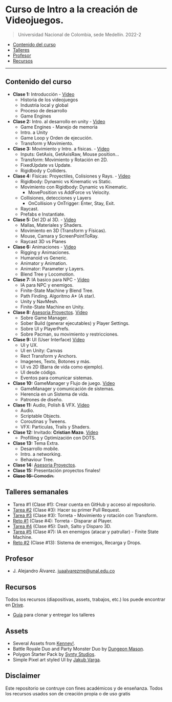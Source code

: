 # Curso de Intro a la creación de Videojuegos.
> Universidad Nacional de Colombia, sede Medellín. 2022-2


- [Contenido del curso](#contenido-del-curso)
- [Talleres](#talleres-semanales)
- [Profesor](#profesor)
- [Recursos](#recursos)

---

## Contenido del curso
- **Clase 1:** Introducción - [Video](https://www.youtube.com/watch?v=5G81ZNHyEjE&list=PL-bINtbD4fuPilX5UsATnRpS66ed4fuB4)
	- Historia de los videojuegos
	- Industria local y global
	- Proceso de desarrollo
	- Game Engines
- **Clase 2:** Intro. al desarrollo en unity - [Video](https://www.youtube.com/watch?v=ngyY3IzKhLw&list=PL-bINtbD4fuPilX5UsATnRpS66ed4fuB4&index=2)
	- Game Engines - Manejo de memoria
	- Intro. a Unity
	- Game Loop y Orden de ejecución.
	- Transform y Movimiento.
- **Clase 3:** Movimiento y Intro. a físicas. - [Video](https://www.youtube.com/watch?v=8xZHyQdBafQ&list=PL-bINtbD4fuPilX5UsATnRpS66ed4fuB4&index=3)
	- Inputs: GetAxis, GetAxisRaw, Mouse position...
	- Transform: Movimiento y Rotación en 2D.
	- FixedUpdate vs Update.
	- Rigidbody y Colliders.
- **Clase 4:** Físicas: Proyectiles, Colisiones y Rays. - [Video](https://www.youtube.com/watch?v=0S3NuoadBkU&list=PL-bINtbD4fuPilX5UsATnRpS66ed4fuB4&index=5)
	- Rigidbody: Dynamic vs Kinematic vs Static.
	- Movimiento con Rigidbody: Dynamic vs Kinematic.
		- MovePosition vs AddForce vs Velocity.
	- Collisiones, detecciones y Layers
		- OnCollision y OnTrigger: Enter, Stay, Exit.
	- Raycast.
	- Prefabs e Instantiate.
- **Clase 5:** Del 2D al 3D. - [Video](https://www.youtube.com/watch?v=57Si6apbVoQ&list=PL-bINtbD4fuPilX5UsATnRpS66ed4fuB4&index=6)
	- Mallas, Materiales y Shaders.
	- Movimiento en 3D (Transform y Físicas).
	- Mouse, Camara y ScreenPointToRay.
	- Raycast 3D vs Planes
- **Clase 6:** Animaciones - [Video](https://www.youtube.com/watch?v=Ckiht5S214Y&list=PL-bINtbD4fuPilX5UsATnRpS66ed4fuB4&index=7)
	- Rigging y Animaciones.
	- Humanoid vs Generic.
	- Animator y Animation.
	- Animator: Parameter y Layers.
	- Blend Tree y Locomotion.
- **Clase 7:** IA basico para NPC - [Video](https://www.youtube.com/watch?v=9rUl9Y-LJuw&list=PL-bINtbD4fuPilX5UsATnRpS66ed4fuB4&index=8)
	- IA para NPC y enemigos.
	- Finite-State Machine y Blend Tree.
	- Path Finding. Algoritmo A* (A star).
	- Unity y NavMesh.
	- Finite-State Machine en Unity.
- **Clase 8:** <u>Asesoria Proyectos</u>. [Video](https://www.youtube.com/watch?v=fiugdNVAhRs&list=PL-bINtbD4fuPilX5UsATnRpS66ed4fuB4&index=9)
	- Sobre Game Manager.
	- Sober Build (generar ejecutables) y Player Settings.
	- Sobre UI y PlayerPrefs.
	- Sobre Pacman, su movimiento y restricciones.
- **Clase 9:** UI (User Interface) [Video](https://www.youtube.com/watch?v=xN5JydVVbMg&list=PL-bINtbD4fuPilX5UsATnRpS66ed4fuB4&index=10)
	- UI y UX.
	- UI en Unity: Canvas
	- Rect Transform y Anchors.
	- Imagenes, Texto, Botones y más.
	- UI vs 2D (Barra de vida como ejemplo).
	- UI desde código.
	- Eventos para comunicar sistemas.
- **Clase 10:** GameManager y Flujo de juego. [Video](https://www.youtube.com/watch?v=ISLIpxPX7t8&list=PL-bINtbD4fuPilX5UsATnRpS66ed4fuB4&index=11)
	- GameManager y comunicación de sistemas.
	- Herencia en un Sistema de vida.
	- Patrones de diseño.
- **Clase 11:** Audio, Polish & VFX. [Video](https://www.youtube.com/watch?v=f_Gg0ver0fw&list=PL-bINtbD4fuPilX5UsATnRpS66ed4fuB4&index=12)
	- Audio.
	- Scriptable Objects.
	- Coroutinas y Tweens.
	- VFX: Particulas, Trails y Shaders.
- **Clase 12:** Invitado: **Cristian Mazo**. [Video](https://www.youtube.com/watch?v=FJlf5u7pgQc&list=PL-bINtbD4fuPilX5UsATnRpS66ed4fuB4&index=13)
	- Profilling y Optimización con DOTS.
- **Clase 13:** Tema Extra.
	- Desarrollo mobile.
	- Intro. a networking.
	- Behaviour Tree.
- **Clase 14:** <u>Asesoria Proyectos</u>.
- **Clase 15:** Presentación proyectos finales!
- ~~**Clase 16:** Comodin.~~

## Talleres semanales
- Tarea #1 (Clase #1): Crear cuenta en GitHub y acceso al repositorio.
- [Tarea #2](./Taller/Taller-2#taller-2/) (Clase #3): Hacer su primer Pull Request.
- [Tarea #3](./Taller/Taller-3#taller-3/) (Clase #3): Torreta - Movimiento y rotación con Transform.
- [Reto #1](./Taller/Reto-1#reto-1/) (Clase #4): Torreta - Disparar al Player.
- [Tarea #4](./Taller/Taller-4#taller-4/) (Clase #5): Dash, Salto y Disparo 3D.
- [Tarea #5](./Taller/Taller-5#leer-antes-de-realizar-el-taller/) (Clase #7): IA en enemigos (atacar y patrullar) - Finite State Machine.
- [Reto #2](./Taller/Reto-2#reto-2/) (Clase #13): Sistema de enemigos, Recarga y Drops.

## Profesor
- J. Alejandro Álvarez. juaalvarezme@unal.edu.co

## Recursos
Todos los recursos (diapositivas, assets, trabajos, etc.) los puede encontrar en [Drive](https://drive.google.com/drive/u/3/folders/15jgDYMw0vqBL88seILhfxZcdDW4PUyGf).

- [Guía](https://youtu.be/xh_1Oyn83no) para clonar y entregar los talleres

## Assets
- Several Assets from [Kenney!](https://www.kenney.nl/assets).
- Battle Royale Duo and Party Monster Duo by [Dungeon Mason](https://assetstore.unity.com/publishers/23554).
- Polygon Starter Pack by [Synty Studios](https://assetstore.unity.com/packages/3d/props/polygon-starter-pack-low-poly-3d-art-by-synty-156819).
- Simple Pixel art styled UI by [Jakub Varga](https://assetstore.unity.com/packages/2d/gui/icons/simple-free-pixel-art-styled-ui-pack-165012).

## Disclaimer
Este repositorio se contruye con fines académicos y de enseñanza. 
Todos los recursos usados son de creación propia o de uso gratis